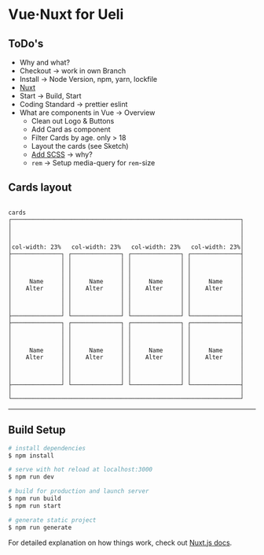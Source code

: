 # Vue·Nuxt for Ueli

## ToDo's
* Why and what?
* Checkout → work in own Branch
* Install → Node Version, npm, yarn, lockfile
* [Nuxt](https://nuxtjs.org/)
* Start → Build, Start
* Coding Standard → prettier eslint
* What are components in Vue → Overview
  * Clean out Logo & Buttons
  * Add Card as component
  * Filter Cards by age. only > 18
  * Layout the cards (see Sketch)
  * [Add SCSS](https://nuxtjs.org/faq/pre-processors/) → why?
  * `rem` → Setup media-query for `rem`-size



## Cards layout
```

cards                                                             
┌─────────────────────────────────────────────────────────────────┐
│                                                                 │
│                                                                 │
│                                                                 │
│col-width: 23%   col-width: 23%   col-width: 23%   col-width: 23%│
├──────────────┐ ┌──────────────┐ ┌──────────────┐ ┌──────────────┤
│              │ │              │ │              │ │              │
│              │ │              │ │              │ │              │
│              │ │              │ │              │ │              │
│     Name     │ │     Name     │ │     Name     │ │     Name     │
│    Alter     │ │    Alter     │ │    Alter     │ │    Alter     │
│              │ │              │ │              │ │              │
│              │ │              │ │              │ │              │
│              │ │              │ │              │ │              │
├──────────────┘ └──────────────┘ └──────────────┘ └──────────────┤
├──────────────┐ ┌──────────────┐ ┌──────────────┐ ┌──────────────┤
│              │ │              │ │              │ │              │
│              │ │              │ │              │ │              │
│              │ │              │ │              │ │              │
│     Name     │ │     Name     │ │     Name     │ │     Name     │
│    Alter     │ │    Alter     │ │    Alter     │ │    Alter     │
│              │ │              │ │              │ │              │
│              │ │              │ │              │ │              │
│              │ │              │ │              │ │              │
├──────────────┘ └──────────────┘ └──────────────┘ └──────────────┤
│                                                                 │
└─────────────────────────────────────────────────────────────────┘

```


---


## Build Setup

```bash
# install dependencies
$ npm install

# serve with hot reload at localhost:3000
$ npm run dev

# build for production and launch server
$ npm run build
$ npm run start

# generate static project
$ npm run generate
```

For detailed explanation on how things work, check out [Nuxt.js docs](https://nuxtjs.org).
